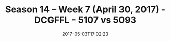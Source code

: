 ---
title: Season 14 – Week 7 (April 30, 2017) - DCGFFL - 5107 vs 5093
teams_score:
- team: 5107
  score:
- team: 5093
  score: 40
mvp: Tyler & Alex P
game-ball: Remy & Alex A.
season: 14
week: 7
date: '2017-05-03T17:02:23'
pageid: season-14-week-7-april-30-2017-5107-vs-5093
---
